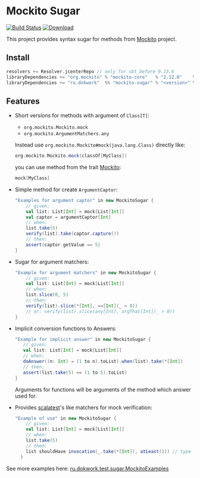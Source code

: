 # Mockito Sugar 

[![Build Status](https://travis-ci.org/dokwork/mockito-sugar.svg?branch=master)](https://travis-ci.org/dokwork/mockito-sugar) [ ![Download](https://api.bintray.com/packages/dokwork/maven/mockito-sugar/images/download.svg) ](https://bintray.com/dokwork/maven/mockito-sugar/_latestVersion)
 
This project provides syntax sugar for methods from [Mockito](http://site.mockito.org) project.

## Install

```scala
resolvers += Resolver.jcenterRepo // only for sbt before 0.13.6
libraryDependencies += "org.mockito" % "mockito-core"   % "2.12.0"    % "test"
libraryDependencies += "ru.dokwork"  %% "mockito-sugar" % "<version>" % "test"
```

## Features

* Short versions for methods with argument of `Class[T]`:
    * `org.mockito.Mockito.mock`
    * `org.mockito.ArgumentMatchers.any`

    Instead use `org.mockito.Mockito#mock(java.lang.Class)` directly like:
    ```scala 
    org.mockito.Mockito.mock(classOf[MyClass]) 
    ```
    you can use method from the trait [Mockito](/ru/dokwork/sugar/Mockito.scala):
    ```scala
    mock[MyClass]
    ```   
    
* Simple method for create `ArgumentCaptor`:
    ```scala
    "Examples for argument captor" in new MockitoSugar {
        // given:
        val list: List[Int] = mock[List[Int]]
        val captor = argumentCaptor[Int]
        // when:
        list.take(5)
        verify(list).take(captor.capture())
        // then:
        assert(captor.getValue == 5)
    }
    ```    

* Sugar for argument matchers:
    ```scala
    "Example for argument matchers" in new MockitoSugar {
        // given:
        val list: List[Int] = mock[List[Int]]
        // when:
        list.slice(0, 5)
        // then:
        verify(list).slice(*[Int], ==[Int](_ > 0))
        // or: verify(list).slice(any[Int], argThat[Int](_ > 0))
    }
    ```
    
* Implicit  conversion functions to Answers: 
     ```scala
    "Example for implicit answer" in new MockitoSugar {
        // given:
        val list: List[Int] = mock[List[Int]]
        // when:
        doAnswer((n: Int) ⇒ (1 to n).toList).when(list).take(*[Int])
        // then:
        assert(list.take(5) == (1 to 5).toList)
    }
    ```
    Arguments for functions will be arguments of the method which answer used for.
    
* Provides [scalatest](http://www.scalatest.org)'s like matchers for mock verification:
    ```scala
    "Example of use" in new MockitoSugar {
        // given:
        val list: List[Int] = mock[List[Int]]
        // when:
        list.take(5)
        // then:
        list shouldHave invocation(_.take(*[Int]), atLeast(1)) // type of this expression is org.scalatest.Assertion
      }
    ```
    
See more examples here: [ru.dokwork.test.sugar.MockitoExamples](/src/test/scala/ru/dokwork/test/sugar/MockitoExamples.scala)
    

    
